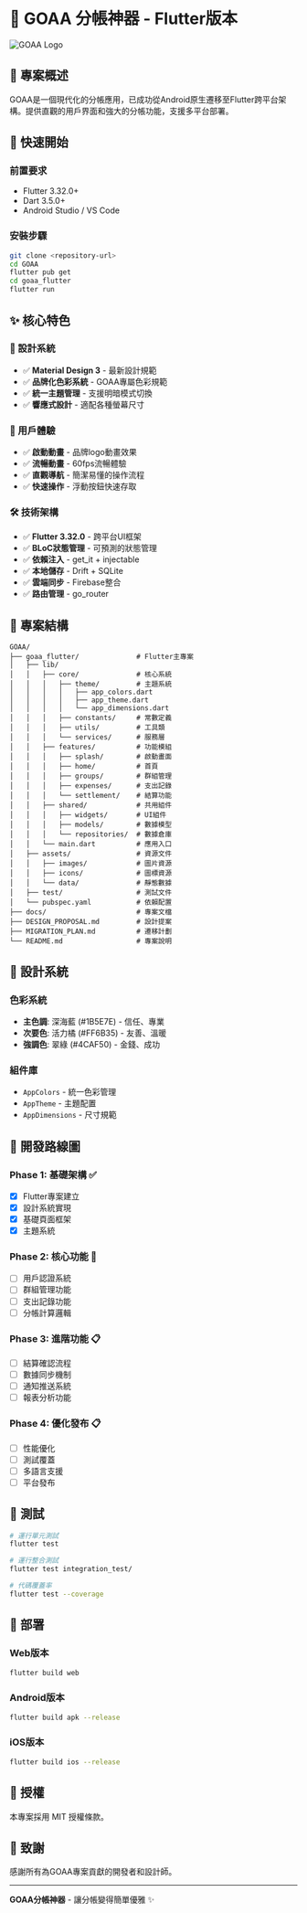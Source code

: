 # 🎯 GOAA 分帳神器 - Flutter版本

![GOAA Logo](logo.png)

## 🌟 專案概述

GOAA是一個現代化的分帳應用，已成功從Android原生遷移至Flutter跨平台架構。提供直觀的用戶界面和強大的分帳功能，支援多平台部署。

## 🚀 快速開始

### 前置要求
- Flutter 3.32.0+
- Dart 3.5.0+
- Android Studio / VS Code

### 安裝步驟
```bash
git clone <repository-url>
cd GOAA
flutter pub get
cd goaa_flutter
flutter run
```

## ✨ 核心特色

### 🎨 設計系統
- ✅ **Material Design 3** - 最新設計規範
- ✅ **品牌化色彩系統** - GOAA專屬色彩規範
- ✅ **統一主題管理** - 支援明暗模式切換
- ✅ **響應式設計** - 適配各種螢幕尺寸

### 💫 用戶體驗
- ✅ **啟動動畫** - 品牌logo動畫效果
- ✅ **流暢動畫** - 60fps流暢體驗
- ✅ **直觀導航** - 簡潔易懂的操作流程
- ✅ **快速操作** - 浮動按鈕快速存取

### 🛠 技術架構
- ✅ **Flutter 3.32.0** - 跨平台UI框架
- ✅ **BLoC狀態管理** - 可預測的狀態管理
- ✅ **依賴注入** - get_it + injectable
- ✅ **本地儲存** - Drift + SQLite
- ✅ **雲端同步** - Firebase整合
- ✅ **路由管理** - go_router

## 📁 專案結構

```
GOAA/
├── goaa_flutter/              # Flutter主專案
│   ├── lib/
│   │   ├── core/              # 核心系統
│   │   │   ├── theme/         # 主題系統
│   │   │   │   ├── app_colors.dart
│   │   │   │   ├── app_theme.dart
│   │   │   │   └── app_dimensions.dart
│   │   │   ├── constants/     # 常數定義
│   │   │   ├── utils/         # 工具類
│   │   │   └── services/      # 服務層
│   │   ├── features/          # 功能模組
│   │   │   ├── splash/        # 啟動畫面
│   │   │   ├── home/          # 首頁
│   │   │   ├── groups/        # 群組管理
│   │   │   ├── expenses/      # 支出記錄
│   │   │   └── settlement/    # 結算功能
│   │   ├── shared/            # 共用組件
│   │   │   ├── widgets/       # UI組件
│   │   │   ├── models/        # 數據模型
│   │   │   └── repositories/  # 數據倉庫
│   │   └── main.dart          # 應用入口
│   ├── assets/                # 資源文件
│   │   ├── images/            # 圖片資源
│   │   ├── icons/             # 圖標資源
│   │   └── data/              # 靜態數據
│   ├── test/                  # 測試文件
│   └── pubspec.yaml           # 依賴配置
├── docs/                      # 專案文檔
├── DESIGN_PROPOSAL.md         # 設計提案
├── MIGRATION_PLAN.md          # 遷移計劃
└── README.md                  # 專案說明
```

## 🎨 設計系統

### 色彩系統
- **主色調**: 深海藍 (#1B5E7E) - 信任、專業
- **次要色**: 活力橘 (#FF6B35) - 友善、溫暖  
- **強調色**: 翠綠 (#4CAF50) - 金錢、成功

### 組件庫
- `AppColors` - 統一色彩管理
- `AppTheme` - 主題配置
- `AppDimensions` - 尺寸規範

## 🚧 開發路線圖

### Phase 1: 基礎架構 ✅
- [x] Flutter專案建立
- [x] 設計系統實現
- [x] 基礎頁面框架
- [x] 主題系統

### Phase 2: 核心功能 🚧
- [ ] 用戶認證系統
- [ ] 群組管理功能
- [ ] 支出記錄功能
- [ ] 分帳計算邏輯

### Phase 3: 進階功能 📋
- [ ] 結算確認流程
- [ ] 數據同步機制
- [ ] 通知推送系統
- [ ] 報表分析功能

### Phase 4: 優化發布 📋
- [ ] 性能優化
- [ ] 測試覆蓋
- [ ] 多語言支援
- [ ] 平台發布

## 🧪 測試

```bash
# 運行單元測試
flutter test

# 運行整合測試
flutter test integration_test/

# 代碼覆蓋率
flutter test --coverage
```

## 🚀 部署

### Web版本
```bash
flutter build web
```

### Android版本
```bash
flutter build apk --release
```

### iOS版本
```bash
flutter build ios --release
```

## 📄 授權

本專案採用 MIT 授權條款。

## 🙏 致謝

感謝所有為GOAA專案貢獻的開發者和設計師。

---

**GOAA分帳神器** - 讓分帳變得簡單優雅 ✨
